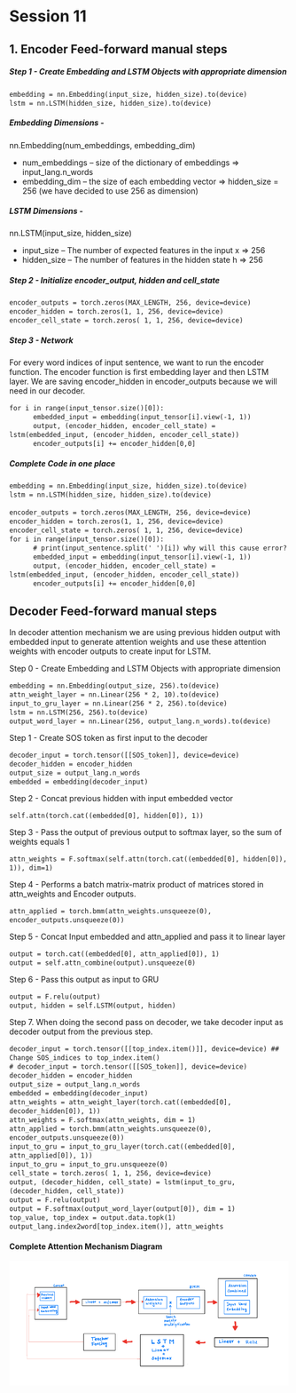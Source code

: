 # Session 11

## 1. Encoder Feed-forward manual steps
##### Step 1  - Create Embedding and LSTM Objects with appropriate dimension 

```
embedding = nn.Embedding(input_size, hidden_size).to(device)
lstm = nn.LSTM(hidden_size, hidden_size).to(device)
```
##### Embedding Dimensions - 
nn.Embedding(num_embeddings, embedding_dim)
- num_embeddings – size of the dictionary of embeddings => input_lang.n_words
- embedding_dim – the size of each embedding vector => hidden_size = 256 (we have decided to use 256 as dimension)

##### LSTM Dimensions - 
nn.LSTM(input_size, hidden_size) 
- input_size – The number of expected features in the input x => 256 
- hidden_size – The number of features in the hidden state h => 256

##### Step 2 - Initialize encoder_output, hidden and cell_state

```
encoder_outputs = torch.zeros(MAX_LENGTH, 256, device=device)
encoder_hidden = torch.zeros(1, 1, 256, device=device)
encoder_cell_state = torch.zeros( 1, 1, 256, device=device)
```

##### Step 3 - Network 
For every word indices of input sentence, we want to run the encoder function. The encoder function is first embedding layer and then LSTM layer. We are saving encoder_hidden in encoder_outputs because we will need in our decoder. 
```
for i in range(input_tensor.size()[0]):
      embedded_input = embedding(input_tensor[i].view(-1, 1))
      output, (encoder_hidden, encoder_cell_state) = lstm(embedded_input, (encoder_hidden, encoder_cell_state))
      encoder_outputs[i] += encoder_hidden[0,0]
```

##### Complete Code in one place

```
embedding = nn.Embedding(input_size, hidden_size).to(device)
lstm = nn.LSTM(hidden_size, hidden_size).to(device)

encoder_outputs = torch.zeros(MAX_LENGTH, 256, device=device)
encoder_hidden = torch.zeros(1, 1, 256, device=device)
encoder_cell_state = torch.zeros( 1, 1, 256, device=device)
for i in range(input_tensor.size()[0]):
      # print(input_sentence.split(' ')[i]) why will this cause error?
      embedded_input = embedding(input_tensor[i].view(-1, 1))
      output, (encoder_hidden, encoder_cell_state) = lstm(embedded_input, (encoder_hidden, encoder_cell_state))
      encoder_outputs[i] += encoder_hidden[0,0]
```

## Decoder Feed-forward manual steps
In decoder attention mechanism we are using previous hidden output with embedded input to generate attention weights and use these attention weights with encoder outputs to create input for LSTM. 

Step 0 - Create Embedding and LSTM Objects with appropriate dimension
```
embedding = nn.Embedding(output_size, 256).to(device)
attn_weight_layer = nn.Linear(256 * 2, 10).to(device)
input_to_gru_layer = nn.Linear(256 * 2, 256).to(device)
lstm = nn.LSTM(256, 256).to(device)
output_word_layer = nn.Linear(256, output_lang.n_words).to(device)
```

Step 1 - Create SOS token as first input to the decoder 
```
decoder_input = torch.tensor([[SOS_token]], device=device)
decoder_hidden = encoder_hidden
output_size = output_lang.n_words
embedded = embedding(decoder_input)
```

Step 2 - Concat previous hidden with input embedded vector
``` 
self.attn(torch.cat((embedded[0], hidden[0]), 1))
```
Step 3 - Pass the output of previous output to softmax layer, so the sum of weights equals 1 
``` 
attn_weights = F.softmax(self.attn(torch.cat((embedded[0], hidden[0]), 1)), dim=1)
```
Step 4 - Performs a batch matrix-matrix product of matrices stored in attn_weights and Encoder outputs.
```
attn_applied = torch.bmm(attn_weights.unsqueeze(0), encoder_outputs.unsqueeze(0))
```
Step 5 - Concat Input embedded and attn_applied and pass it to linear layer
```
output = torch.cat((embedded[0], attn_applied[0]), 1)
output = self.attn_combine(output).unsqueeze(0)
```
Step 6 - Pass this output as input to GRU
```
output = F.relu(output)
output, hidden = self.LSTM(output, hidden)
```

Step 7. When doing the second pass on decoder, we take decoder input as decoder output from the previous step. 
```
decoder_input = torch.tensor([[top_index.item()]], device=device) ## Change SOS_indices to top_index.item()
# decoder_input = torch.tensor([[SOS_token]], device=device)
decoder_hidden = encoder_hidden
output_size = output_lang.n_words
embedded = embedding(decoder_input)
attn_weights = attn_weight_layer(torch.cat((embedded[0], decoder_hidden[0]), 1))
attn_weights = F.softmax(attn_weights, dim = 1)
attn_applied = torch.bmm(attn_weights.unsqueeze(0), encoder_outputs.unsqueeze(0))
input_to_gru = input_to_gru_layer(torch.cat((embedded[0], attn_applied[0]), 1))
input_to_gru = input_to_gru.unsqueeze(0)
cell_state = torch.zeros( 1, 1, 256, device=device)
output, (decoder_hidden, cell_state) = lstm(input_to_gru, (decoder_hidden, cell_state))
output = F.relu(output)
output = F.softmax(output_word_layer(output[0]), dim = 1)
top_value, top_index = output.data.topk(1)
output_lang.index2word[top_index.item()], attn_weights
```


#### Complete Attention Mechanism Diagram
![alt Pytorch Attention Mechanism](https://github.com/puevigreven/END2.0/blob/main/Session_11/attention_mech.png)


